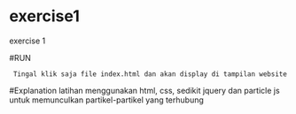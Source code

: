 # exercise1
exercise 1


#RUN

``` Tingal klik saja file index.html dan akan display di tampilan website```

#Explanation
latihan menggunakan html, css, sedikit jquery dan particle js untuk memunculkan partikel-partikel yang terhubung